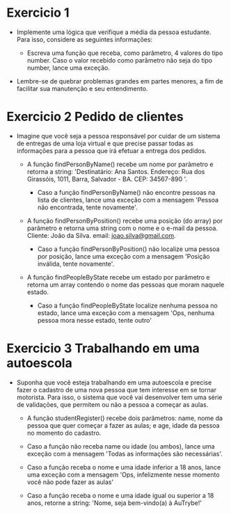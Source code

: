 # Exercicio 1
- Implemente uma lógica que verifique a média da pessoa estudante. Para isso, considere as seguintes informações:

    *   Escreva uma função que receba, como parâmetro, 4 valores do tipo number. Caso o valor recebido como parâmetro não seja do tipo number, lance uma exceção.

- Lembre-se de quebrar problemas grandes em partes menores, a fim de facilitar sua manutenção e seu entendimento.

# Exercicio 2  Pedido de clientes
- Imagine que você seja a pessoa responsável por cuidar de um sistema de entregas de uma loja virtual e que precise passar todas as informações para a pessoa que irá efetuar a entrega dos pedidos. 

    * A função findPersonByName() recebe um nome por parâmetro e retorna a string: 'Destinatário: Ana Santos. Endereço: Rua dos Girassóis, 1011, Barra, Salvador - BA. CEP: 34567-890 '.
        * Caso a função findPersonByName() não encontre pessoas na lista de clientes, lance uma exceção com a mensagem 'Pessoa não encontrada, tente novamente'.


    * A função findPersonByPosition() recebe uma posição (do array) por parâmetro e retorna uma string com o nome e o e-mail da pessoa. Cliente: João da Silva. email: joao.silva@gmail.com.
        * Caso a função findPersonByPosition() não localize uma pessoa por posição, lance uma exceção com a mensagem 'Posição inválida, tente novamente'.


    * A função findPeopleByState recebe um estado por parâmetro e retorna um array contendo o nome das pessoas que moram naquele estado.
        * Caso a função findPeopleByState localize nenhuma pessoa no estado, lance uma exceção com a mensagem 'Ops, nenhuma pessoa mora nesse estado, tente outro'

# Exercicio 3 Trabalhando em uma autoescola

- Suponha que você esteja trabalhando em uma autoescola e precise fazer o cadastro de uma nova pessoa que tem interesse em se tornar motorista. Para isso, o sistema que você vai desenvolver tem uma série de validações, que permitem ou não a pessoa a começar as aulas.

    * A função studentRegister() recebe dois parâmetros: name, nome da pessoa que quer começar a fazer as aulas; e age, idade da pessoa no momento do cadastro.
    
    * Caso a função não receba name ou idade (ou ambos), lance uma exceção com a mensagem 'Todas as informações são necessárias'.
    
    * Caso a função receba o nome e uma idade inferior a 18 anos, lance uma exceção com a mensagem 'Ops, infelizmente nesse momento você não pode fazer as aulas'
    
    * Caso a função receba o nome e uma idade igual ou superior a 18 anos, retorne a string: 'Nome, seja bem-vindo(a) à AuTrybe!'
